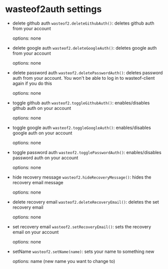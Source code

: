 # wasteof2auth settings

- delete github auth `wasteof2.deleteGithubAuth()`: deletes github auth from your account

    options: none
- delete google auth `wasteof2.deleteGoogleAuth()`: deletes google auth from your account

    options: none
- delete password auth `wasteof2.deletePasswordAuth()`: deletes password auth from your account. You won't be able to log in to wasteof-client again if you do this

    options: none
- toggle github auth `wasteof2.toggleGithubAuth()`: enables/disables github auth on your account

    options: none
- toggle google auth `wasteof2.toggleGoogleAuth()`: enables/disables google auth on your account

    options: none
- toggle password auth `wasteof2.togglePasswordAuth()`: enables/disables password auth on your account

    options: none
- hide recovery message `wasteof2.hideRecoveryMessage()`: hides the recovery email message

    options: none
- delete recovery email `wasteof2.deleteRecoveryEmail()`: deletes the set recovery email

    options: none
- set recovery email `wasteof2.setRecoveryEmail()`: sets the recovery email on your account

    options: none
- setName `wasteof2.setName(name)`: sets your name to something new

    options: name (new name you want to change to)